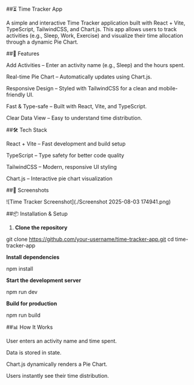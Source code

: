 ##⏳ Time Tracker App

A simple and interactive Time Tracker application built with React + Vite, TypeScript, TailwindCSS, and Chart.js.
This app allows users to track activities (e.g., Sleep, Work, Exercise) and visualize their time allocation through a dynamic Pie Chart.

##🚀 Features

Add Activities – Enter an activity name (e.g., Sleep) and the hours spent.

Real-time Pie Chart – Automatically updates using Chart.js.

Responsive Design – Styled with TailwindCSS for a clean and mobile-friendly UI.

Fast & Type-safe – Built with React, Vite, and TypeScript.

Clear Data View – Easy to understand time distribution.

##🛠 Tech Stack

React + Vite – Fast development and build setup

TypeScript – Type safety for better code quality

TailwindCSS – Modern, responsive UI styling

Chart.js – Interactive pie chart visualization

##📸 Screenshots

![Time Tracker Screenshot](./Screenshot 2025-08-03 174941.png)

##📦 Installation & Setup

1. **Clone the repository**

git clone https://github.com/your-username/time-tracker-app.git
cd time-tracker-app


**Install dependencies**

npm install


**Start the development server**

npm run dev


**Build for production**

npm run build


##📊 How It Works

User enters an activity name and time spent.

Data is stored in state.

Chart.js dynamically renders a Pie Chart.

Users instantly see their time distribution.
